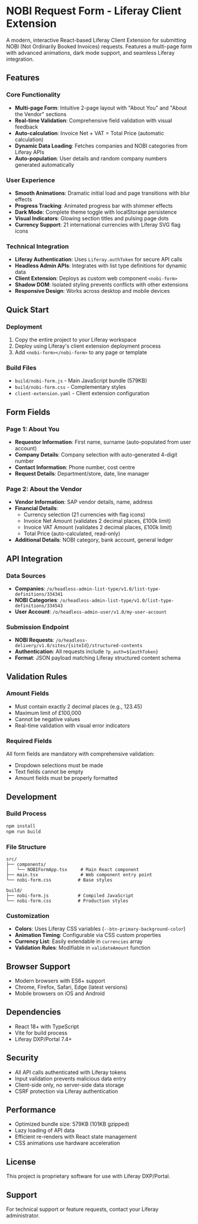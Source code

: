 # NOBI Request Form - Liferay Client Extension

A modern, interactive React-based Liferay Client Extension for submitting NOBI (Not Ordinarily Booked Invoices) requests. Features a multi-page form with advanced animations, dark mode support, and seamless Liferay integration.

## Features

### Core Functionality
- **Multi-page Form**: Intuitive 2-page layout with "About You" and "About the Vendor" sections
- **Real-time Validation**: Comprehensive field validation with visual feedback
- **Auto-calculation**: Invoice Net + VAT = Total Price (automatic calculation)
- **Dynamic Data Loading**: Fetches companies and NOBI categories from Liferay APIs
- **Auto-population**: User details and random company numbers generated automatically

### User Experience
- **Smooth Animations**: Dramatic initial load and page transitions with blur effects
- **Progress Tracking**: Animated progress bar with shimmer effects
- **Dark Mode**: Complete theme toggle with localStorage persistence
- **Visual Indicators**: Glowing section titles and pulsing page dots
- **Currency Support**: 21 international currencies with Liferay SVG flag icons

### Technical Integration
- **Liferay Authentication**: Uses `Liferay.authToken` for secure API calls
- **Headless Admin APIs**: Integrates with list type definitions for dynamic data
- **Client Extension**: Deploys as custom web component `<nobi-form>`
- **Shadow DOM**: Isolated styling prevents conflicts with other extensions
- **Responsive Design**: Works across desktop and mobile devices

## Quick Start

### Deployment
1. Copy the entire project to your Liferay workspace
2. Deploy using Liferay's client extension deployment process
3. Add `<nobi-form></nobi-form>` to any page or template

### Build Files
- `build/nobi-form.js` - Main JavaScript bundle (579KB)
- `build/nobi-form.css` - Complementary styles
- `client-extension.yaml` - Client extension configuration

## Form Fields

### Page 1: About You
- **Requestor Information**: First name, surname (auto-populated from user account)
- **Company Details**: Company selection with auto-generated 4-digit number
- **Contact Information**: Phone number, cost centre
- **Request Details**: Department/store, date, line manager

### Page 2: About the Vendor
- **Vendor Information**: SAP vendor details, name, address
- **Financial Details**: 
  - Currency selection (21 currencies with flag icons)
  - Invoice Net Amount (validates 2 decimal places, £100k limit)
  - Invoice VAT Amount (validates 2 decimal places, £100k limit)
  - Total Price (auto-calculated, read-only)
- **Additional Details**: NOBI category, bank account, general ledger

## API Integration

### Data Sources
- **Companies**: `/o/headless-admin-list-type/v1.0/list-type-definitions/334341`
- **NOBI Categories**: `/o/headless-admin-list-type/v1.0/list-type-definitions/334543`
- **User Account**: `/o/headless-admin-user/v1.0/my-user-account`

### Submission Endpoint
- **NOBI Requests**: `/o/headless-delivery/v1.0/sites/{siteId}/structured-contents`
- **Authentication**: All requests include `?p_auth=${authToken}`
- **Format**: JSON payload matching Liferay structured content schema

## Validation Rules

### Amount Fields
- Must contain exactly 2 decimal places (e.g., 123.45)
- Maximum limit of £100,000
- Cannot be negative values
- Real-time validation with visual error indicators

### Required Fields
All form fields are mandatory with comprehensive validation:
- Dropdown selections must be made
- Text fields cannot be empty
- Amount fields must be properly formatted

## Development

### Build Process
```bash
npm install
npm run build
```

### File Structure
```
src/
├── components/
│   └── NOBIFormApp.tsx     # Main React component
├── main.tsx                # Web component entry point
└── nobi-form.css          # Base styles

build/
├── nobi-form.js           # Compiled JavaScript
└── nobi-form.css          # Production styles
```

### Customization
- **Colors**: Uses Liferay CSS variables (`--btn-primary-background-color`)
- **Animation Timing**: Configurable via CSS custom properties
- **Currency List**: Easily extendable in `currencies` array
- **Validation Rules**: Modifiable in `validateAmount` function

## Browser Support

- Modern browsers with ES6+ support
- Chrome, Firefox, Safari, Edge (latest versions)
- Mobile browsers on iOS and Android

## Dependencies

- React 18+ with TypeScript
- Vite for build process
- Liferay DXP/Portal 7.4+

## Security

- All API calls authenticated with Liferay tokens
- Input validation prevents malicious data entry
- Client-side only, no server-side data storage
- CSRF protection via Liferay authentication

## Performance

- Optimized bundle size: 579KB (101KB gzipped)
- Lazy loading of API data
- Efficient re-renders with React state management
- CSS animations use hardware acceleration

## License

This project is proprietary software for use with Liferay DXP/Portal.

## Support

For technical support or feature requests, contact your Liferay administrator.